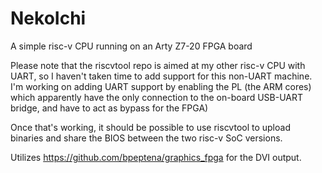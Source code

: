 # NekoIchi
A simple risc-v CPU  running on an Arty Z7-20 FPGA board

Please note that the riscvtool repo is aimed at my other risc-v CPU with UART, so I haven't taken time to add support for this non-UART machine.
I'm working on adding UART support by enabling the PL (the ARM cores) which apparently have the only connection to the on-board USB-UART bridge, and have to act as bypass for the FPGA)

Once that's working, it should be possible to use riscvtool to upload binaries and share the BIOS between the two risc-v SoC versions.

Utilizes https://github.com/bpeptena/graphics_fpga for the DVI output.

